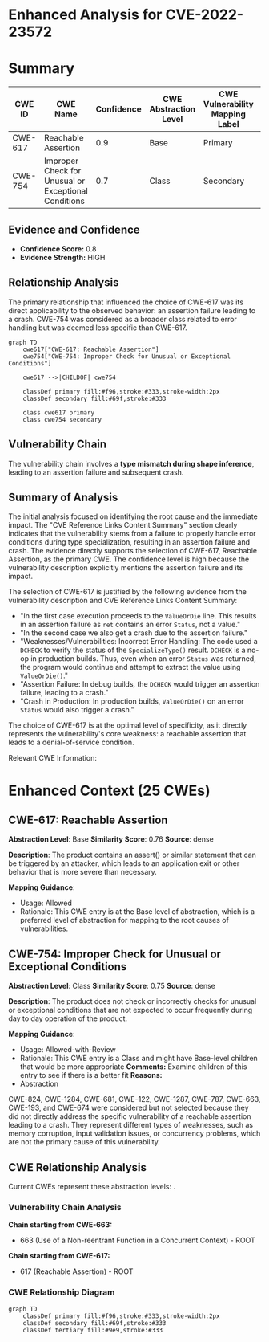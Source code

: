 # Enhanced Analysis for CVE-2022-23572

# Summary
| CWE ID    | CWE Name                                          | Confidence | CWE Abstraction Level | CWE Vulnerability Mapping Label | CWE-Vulnerability Mapping Notes |
| --------- | ------------------------------------------------- | ---------- | ----------------------- | ------------------------------- | ------------------------------- |
| CWE-617   | Reachable Assertion                               | 0.9        | Base                    | Primary                         | Allowed                         |
| CWE-754   | Improper Check for Unusual or Exceptional Conditions | 0.7 | Class                    | Secondary                       | Allowed-with-Review                         |

## Evidence and Confidence

*   **Confidence Score:** 0.8
*   **Evidence Strength:** HIGH

## Relationship Analysis
The primary relationship that influenced the choice of CWE-617 was its direct applicability to the observed behavior: an assertion failure leading to a crash. CWE-754 was considered as a broader class related to error handling but was deemed less specific than CWE-617.

```mermaid
graph TD
    cwe617["CWE-617: Reachable Assertion"]
    cwe754["CWE-754: Improper Check for Unusual or Exceptional Conditions"]
    
    cwe617 -->|CHILDOF| cwe754

    classDef primary fill:#f96,stroke:#333,stroke-width:2px
    classDef secondary fill:#69f,stroke:#333
    
    class cwe617 primary
    class cwe754 secondary
```

## Vulnerability Chain
The vulnerability chain involves a **type mismatch during shape inference**, leading to an assertion failure and subsequent crash.

## Summary of Analysis
The initial analysis focused on identifying the root cause and the immediate impact. The "CVE Reference Links Content Summary" section clearly indicates that the vulnerability stems from a failure to properly handle error conditions during type specialization, resulting in an assertion failure and crash. The evidence directly supports the selection of CWE-617, Reachable Assertion, as the primary CWE. The confidence level is high because the vulnerability description explicitly mentions the assertion failure and its impact.

The selection of CWE-617 is justified by the following evidence from the vulnerability description and CVE Reference Links Content Summary:

*   "In the first case execution proceeds to the `ValueOrDie` line. This results in an assertion failure as `ret` contains an error `Status`, not a value."
*   "In the second case we also get a crash due to the assertion failure."
*   "Weaknesses/Vulnerabilities: Incorrect Error Handling: The code used a `DCHECK` to verify the status of the `SpecializeType()` result. `DCHECK` is a no-op in production builds. Thus, even when an error `Status` was returned, the program would continue and attempt to extract the value using `ValueOrDie()`."
*   "Assertion Failure: In debug builds, the `DCHECK` would trigger an assertion failure, leading to a crash."
*   "Crash in Production: In production builds, `ValueOrDie()` on an error `Status` would also trigger a crash."

The choice of CWE-617 is at the optimal level of specificity, as it directly represents the vulnerability's core weakness: a reachable assertion that leads to a denial-of-service condition.

Relevant CWE Information:

# Enhanced Context (25 CWEs)

## CWE-617: Reachable Assertion
**Abstraction Level**: Base
**Similarity Score**: 0.76
**Source**: dense

**Description**:
The product contains an assert() or similar statement that can be triggered by an attacker, which leads to an application exit or other behavior that is more severe than necessary.

**Mapping Guidance**:
- Usage: Allowed
- Rationale: This CWE entry is at the Base level of abstraction, which is a preferred level of abstraction for mapping to the root causes of vulnerabilities.

## CWE-754: Improper Check for Unusual or Exceptional Conditions
**Abstraction Level**: Class
**Similarity Score**: 0.75
**Source**: dense

**Description**:
The product does not check or incorrectly checks for unusual or exceptional conditions that are not expected to occur frequently during day to day operation of the product.

**Mapping Guidance**:
- Usage: Allowed-with-Review
- Rationale: This CWE entry is a Class and might have Base-level children that would be more appropriate
**Comments:** Examine children of this entry to see if there is a better fit
**Reasons:**
- Abstraction

CWE-824, CWE-1284, CWE-681, CWE-122, CWE-1287, CWE-787, CWE-663, CWE-193, and CWE-674 were considered but not selected because they did not directly address the specific vulnerability of a reachable assertion leading to a crash. They represent different types of weaknesses, such as memory corruption, input validation issues, or concurrency problems, which are not the primary cause of this vulnerability.


## CWE Relationship Analysis

Current CWEs represent these abstraction levels: .


### Vulnerability Chain Analysis

**Chain starting from CWE-663:**
- 663 (Use of a Non-reentrant Function in a Concurrent Context) - ROOT


**Chain starting from CWE-617:**
- 617 (Reachable Assertion) - ROOT



### CWE Relationship Diagram

```mermaid
graph TD
    classDef primary fill:#f96,stroke:#333,stroke-width:2px
    classDef secondary fill:#69f,stroke:#333
    classDef tertiary fill:#9e9,stroke:#333
```